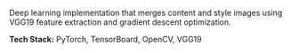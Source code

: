 Deep learning implementation that merges content and style images using VGG19 feature extraction and gradient descent optimization.

**Tech Stack:** PyTorch, TensorBoard, OpenCV, VGG19
